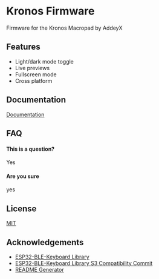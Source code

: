 # Kronos Firmware

Firmware for the Kronos Macropad by AddeyX 


## Features

- Light/dark mode toggle
- Live previews
- Fullscreen mode
- Cross platform


## Documentation

[Documentation](https://linktodocumentation)


## FAQ

#### This is a question?

Yes

#### Are you sure

yes


## License

[MIT](https://choosealicense.com/licenses/mit/)


## Acknowledgements

 - [ESP32-BLE-Keyboard Library](https://github.com/T-vK/ESP32-BLE-Keyboard)
 - [ESP32-BLE-Keyboard Library S3 Compatibility Commit](https://github.com/T-vK/ESP32-BLE-Keyboard/pull/318)
 - [README Generator](https://readme.so/editor)

